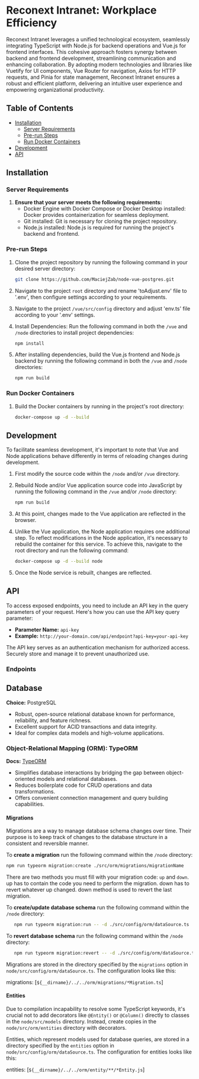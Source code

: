 # Reconext Intranet: Workplace Efficiency

Reconext Intranet leverages a unified technological ecosystem, seamlessly integrating TypeScript with Node.js for backend operations and Vue.js for frontend interfaces. This cohesive approach fosters synergy between backend and frontend development, streamlining communication and enhancing collaboration. By adopting modern technologies and libraries like Vuetify for UI components, Vue Router for navigation, Axios for HTTP requests, and Pinia for state management, Reconext Intranet ensures a robust and efficient platform, delivering an intuitive user experience and empowering organizational productivity.

## Table of Contents

- [Installation](#installation)
  - [Server Requirements](#server-requirements)
  - [Pre-run Steps](#pre-run-steps)
  - [Run Docker Containers](#run-docker-containers)
- [Development](#development)
- [API](#api)

## Installation

### Server Requirements

1. **Ensure that your server meets the following requirements:**
   - Docker Engine with Docker Compose or Docker Desktop installed: Docker provides containerization for seamless deployment.
   - Git installed: Git is necessary for cloning the project repository.
   - Node.js installed: Node.js is required for running the project's backend and frontend.

### Pre-run Steps

1. Clone the project repository by running the following command in your desired server directory:

   ```bash
   git clone https://github.com/MaciejZab/node-vue-postgres.git
   ```

2. Navigate to the project `root` directory and rename 'toAdjust.env' file to '.env', then configure settings according to your requirements.

3. Navigate to the project `/vue/src/config` directory and adjust 'env.ts' file according to your '.env' settings.

4. Install Dependencies: Run the following command in both the `/vue` and `/node` directories to install project dependencies:

   ```bash
   npm install
   ```

5. After installing dependencies, build the Vue.js frontend and Node.js backend by running the following command in both the `/vue` and `/node` directories:

   ```bash
   npm run build
   ```

### Run Docker Containers

1. Build the Docker containers by running in the project's root directory:

   ```bash
   docker-compose up -d --build
   ```

## Development

To facilitate seamless development, it's important to note that Vue and Node applications behave differently in terms of reloading changes during development.

1. First modify the source code within the `/node` and/or `/vue` directory.
2. Rebuild Node and/or Vue application source code into JavaScript by running the following command in the `/vue` and/or `/node` directory:

   ```bash
   npm run build
   ```

3. At this point, changes made to the Vue application are reflected in the browser.

4. Unlike the Vue application, the Node application requires one additional step. To reflect modifications in the Node application, it's necessary to rebuild the container for this service. To achieve this, navigate to the root directory and run the following command:

   ```bash
   docker-compose up -d --build node
   ```

5. Once the Node service is rebuilt, changes are reflected.

## API

To access exposed endpoints, you need to include an API key in the query parameters of your request. Here's how you can use the API key query parameter:

- **Parameter Name:** `api-key`
- **Example:** `http://your-domain.com/api/endpoint?api-key=your-api-key`

The API key serves as an authentication mechanism for authorized access. Securely store and manage it to prevent unauthorized use.

### Endpoints

## Database

**Choice:** PostgreSQL

- Robust, open-source relational database known for performance, reliability, and feature richness.
- Excellent support for ACID transactions and data integrity.
- Ideal for complex data models and high-volume applications.

### Object-Relational Mapping (ORM): TypeORM

**Docs:** [TypeORM](https://typeorm.io/)

- Simplifies database interactions by bridging the gap between object-oriented models and relational databases.
- Reduces boilerplate code for CRUD operations and data transformations.
- Offers convenient connection management and query building capabilities.

#### Migrations

Migrations are a way to manage database schema changes over time. Their purpose is to keep track of changes to the database structure in a consistent and reversible manner.

To **create a migration** run the following command within the `/node` directory:

```bash
npm run typeorm migration:create ./src/orm/migrations/migrationName
```

There are two methods you must fill with your migration code: `up` and `down`. up has to contain the code you need to perform the migration. down has to revert whatever up changed. down method is used to revert the last migration.

To **create/update database schema** run the following command within the `/node` directory:

```bash
   npm run typeorm migration:run -- -d ./src/config/orm/dataSource.ts
```

To **revert database schema** run the following command within the `/node` directory:

```bash
   npm run typeorm migration:revert -- -d ./src/config/orm/dataSource.ts
```

Migrations are stored in the directory specified by the `migrations` option in `node/src/config/orm/dataSource.ts`. The configuration looks like this:

migrations: [`${__dirname}/../../orm/migrations/*Migration.ts`]

#### Entities

Due to compilation incapability to resolve some TypeScript keywords, it's crucial not to add decorators like `@Entity()` or `@Column()` directly to classes in the `node/src/models` directory. Instead, create copies in the `node/src/orm/entities` directory with decorators.

Entities, which represent models used for database queries, are stored in a directory specified by the `entities` option in `node/src/config/orm/dataSource.ts`. The configuration for entities looks like this:

entities: [`${__dirname}/../../orm/entity/**/*Entity.js`]
